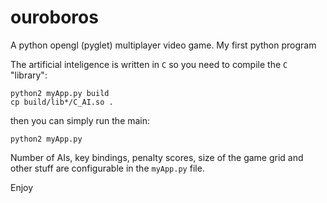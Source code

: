 ouroboros
=========

A python opengl (pyglet) multiplayer video game. My first python program

The artificial inteligence is written in `C` so you need to compile the `C` "library":

```
python2 myApp.py build
cp build/lib*/C_AI.so .
```
then you can simply run the main:

```
python2 myApp.py
```

Number of AIs, key bindings, penalty scores, size of the game grid and other stuff are configurable in the `myApp.py` file.

Enjoy


